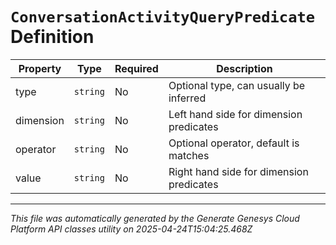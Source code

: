 # `ConversationActivityQueryPredicate` Definition

| Property | Type | Required | Description |
|----------|------|----------|-------------|
| type | `string` | No | Optional type, can usually be inferred |
| dimension | `string` | No | Left hand side for dimension predicates |
| operator | `string` | No | Optional operator, default is matches |
| value | `string` | No | Right hand side for dimension predicates |

---

*This file was automatically generated by the Generate Genesys Cloud Platform API classes utility on 2025-04-24T15:04:25.468Z*